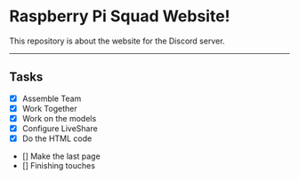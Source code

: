 # Raspberry Pi Squad Website!
This repository is about the website for the Discord server.
***
## Tasks
- [x] Assemble Team
- [x] Work Together
- [X] Work on the models
- [X] Configure LiveShare
- [x] Do the HTML code
- [] Make the last page
- [] Finishing touches
